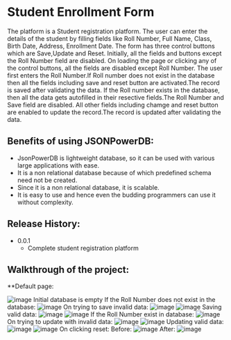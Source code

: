 # Student Enrollment Form
The platform is a Student registration platform. The user can enter the details of the student by filling fields like Roll Number, Full Name, Class, Birth Date, Address, Enrollment Date. The form has three control buttons which are Save,Update and Reset. Initially, all the fields and buttons except the Roll Number field are disabled. On loading the page or clicking any of the control buttons, all the fields are disabled except Roll Number. The user first enters the Roll Number.If Roll number does not exist in the database then all the fields including save and reset button are activated.The record is saved after validating the data. If the Roll number exists in the database, then all the data gets autofilled in their resective fields.The Roll Number and Save field are disabled. All other fields including chamge and reset button are enabled to update the record.The record is updated after validating the data.
## Benefits of using JSONPowerDB:
- JsonPowerDB is lightweight database, so it can be used with various large applications with ease. 
- It is a non relational database because of which predefined schema need not be created. 
- Since it is a non relational database, it is scalable.
- It is easy to use and hence even the budding programmers can use it without complexity. 
## Release History:
- 0.0.1
   - Complete student registration platform
   
## Walkthrough of the project:
**Default page:

![image](https://user-images.githubusercontent.com/80119277/217292065-7fe3a5f9-0e38-414b-ae56-6a50192388e7.png)
Initial database is empty
If the Roll Number does not exist in the database:
![image](https://user-images.githubusercontent.com/80119277/217293068-d7919cdf-43ab-4d76-834b-2e8015ce6429.png)
On trying to save invalid data:
![image](https://user-images.githubusercontent.com/80119277/217293740-dc413d57-fc6f-4a54-b492-74a0a0034153.png)
![image](https://user-images.githubusercontent.com/80119277/217295752-423b84c6-03db-4ac1-8e91-4f0a29479546.png)
Saving valid data:
![image](https://user-images.githubusercontent.com/80119277/217295999-53ce2138-531a-4aec-a15a-4901c66e99e3.png)
![image](https://user-images.githubusercontent.com/80119277/217296263-96053b8f-559d-47f6-8c91-72ee58fbe24c.png)
If the Roll Number exist in database:
![image](https://user-images.githubusercontent.com/80119277/217296539-cd26215e-c143-47ef-b600-587113994192.png)
On trying to update with invalid data:
![image](https://user-images.githubusercontent.com/80119277/217296722-33eada7d-a42b-46d1-bdfe-7050764434cd.png)
![image](https://user-images.githubusercontent.com/80119277/217297304-b7b0dcbb-b7e0-4e12-916c-07d9f2a41a7b.png)
Updating valid data:
![image](https://user-images.githubusercontent.com/80119277/217297586-d4c15b78-a1b9-48e3-96ae-8909b6faeb77.png)
![image](https://user-images.githubusercontent.com/80119277/217297859-daa1b57c-4196-48fa-862c-bde3b9b531d7.png)
On clicking reset:
Before:
![image](https://user-images.githubusercontent.com/80119277/217298077-4152e861-5d13-49e8-8376-e593ec2820a6.png)
After:
![image](https://user-images.githubusercontent.com/80119277/217298182-10caf5d7-97c5-4fa1-9182-29f2b7afc1be.png)

